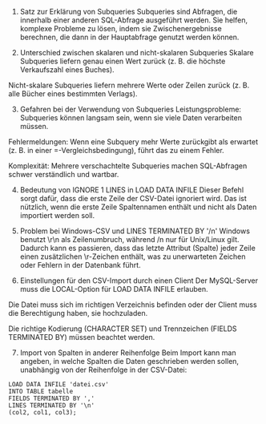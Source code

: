 1. Satz zur Erklärung von Subqueries
Subqueries sind Abfragen, die innerhalb einer anderen SQL-Abfrage ausgeführt werden. Sie helfen, komplexe Probleme zu lösen, indem sie Zwischenergebnisse berechnen, die dann in der Hauptabfrage genutzt werden können.

2. Unterschied zwischen skalaren und nicht-skalaren Subqueries
Skalare Subqueries liefern genau einen Wert zurück (z. B. die höchste Verkaufszahl eines Buches).

Nicht-skalare Subqueries liefern mehrere Werte oder Zeilen zurück (z. B. alle Bücher eines bestimmten Verlags).

3. Gefahren bei der Verwendung von Subqueries
Leistungsprobleme: Subqueries können langsam sein, wenn sie viele Daten verarbeiten müssen.

Fehlermeldungen: Wenn eine Subquery mehr Werte zurückgibt als erwartet (z. B. in einer =-Vergleichsbedingung), führt das zu einem Fehler.

Komplexität: Mehrere verschachtelte Subqueries machen SQL-Abfragen schwer verständlich und wartbar.

4. Bedeutung von IGNORE 1 LINES in LOAD DATA INFILE
Dieser Befehl sorgt dafür, dass die erste Zeile der CSV-Datei ignoriert wird. Das ist nützlich, wenn die erste Zeile Spaltennamen enthält und nicht als Daten importiert werden soll.

5. Problem bei Windows-CSV und LINES TERMINATED BY '/n'
Windows benutzt \r\n als Zeilenumbruch, während /n nur für Unix/Linux gilt. Dadurch kann es passieren, dass das letzte Attribut (Spalte) jeder Zeile einen zusätzlichen \r-Zeichen enthält, was zu unerwarteten Zeichen oder Fehlern in der Datenbank führt.

6. Einstellungen für den CSV-Import durch einen Client
Der MySQL-Server muss die LOCAL-Option für LOAD DATA INFILE erlauben.

Die Datei muss sich im richtigen Verzeichnis befinden oder der Client muss die Berechtigung haben, sie hochzuladen.

Die richtige Kodierung (CHARACTER SET) und Trennzeichen (FIELDS TERMINATED BY) müssen beachtet werden.

7. Import von Spalten in anderer Reihenfolge
Beim Import kann man angeben, in welche Spalten die Daten geschrieben werden sollen, unabhängig von der Reihenfolge in der CSV-Datei:

```
LOAD DATA INFILE 'datei.csv' 
INTO TABLE tabelle 
FIELDS TERMINATED BY ',' 
LINES TERMINATED BY '\n' 
(col2, col1, col3);
```
